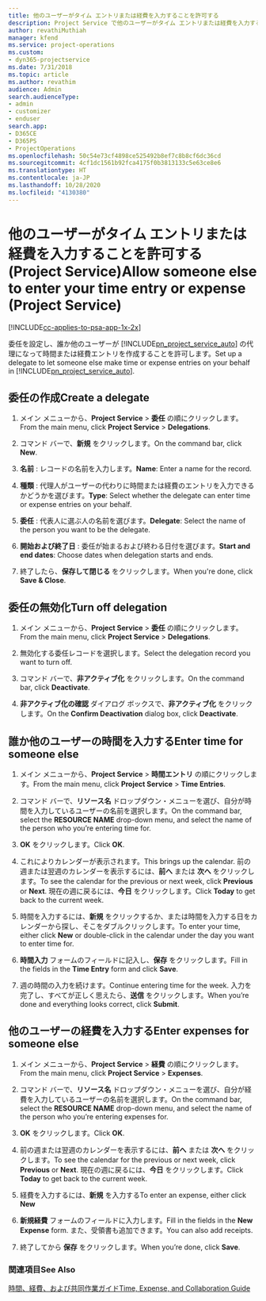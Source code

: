 ```yaml
---
title: 他のユーザーがタイム エントリまたは経費を入力することを許可する
description: Project Service で他のユーザーがタイム エントリまたは経費を入力することを許可する方法
author: revathiMuthiah
manager: kfend
ms.service: project-operations
ms.custom:
- dyn365-projectservice
ms.date: 7/31/2018
ms.topic: article
ms.author: revathim
audience: Admin
search.audienceType:
- admin
- customizer
- enduser
search.app:
- D365CE
- D365PS
- ProjectOperations
ms.openlocfilehash: 50c54e73cf4898ce525492b8ef7c8b8cf6dc36cd
ms.sourcegitcommit: 4cf1dc1561b92fca4175f0b3813133c5e63ce8e6
ms.translationtype: HT
ms.contentlocale: ja-JP
ms.lasthandoff: 10/28/2020
ms.locfileid: "4130380"
---
```

# <a name="allow-someone-else-to-enter-your-time-entry-or-expense-project-service"></a><span data-ttu-id="cd14d-103">他のユーザーがタイム エントリまたは経費を入力することを許可する (Project Service)</span><span class="sxs-lookup"><span data-stu-id="cd14d-103">Allow someone else to enter your time entry or expense (Project Service)</span></span>

[!INCLUDE[cc-applies-to-psa-app-1x-2x](../includes/cc-applies-to-psa-app-1x-2x.md)]

<span data-ttu-id="cd14d-104">委任を設定し、誰か他のユーザーが [!INCLUDE[pn_project_service_auto](../includes/pn-project-service-auto.md)] の代理になって時間または経費エントリを作成することを許可します。</span><span class="sxs-lookup"><span data-stu-id="cd14d-104">Set up a delegate to let someone else make time or expense entries on your behalf in [!INCLUDE[pn_project_service_auto](../includes/pn-project-service-auto.md)].</span></span>  
  
## <a name="create-a-delegate"></a><span data-ttu-id="cd14d-105">委任の作成</span><span class="sxs-lookup"><span data-stu-id="cd14d-105">Create a delegate</span></span>  
  
1.  <span data-ttu-id="cd14d-106">メイン メニューから、**Project Service** > **委任** の順にクリックします。</span><span class="sxs-lookup"><span data-stu-id="cd14d-106">From the main menu, click **Project Service** > **Delegations**.</span></span>  
  
2.  <span data-ttu-id="cd14d-107">コマンド バーで、**新規** をクリックします。</span><span class="sxs-lookup"><span data-stu-id="cd14d-107">On the command bar, click **New**.</span></span>  
  
3. <span data-ttu-id="cd14d-108">**名前** : レコードの名前を入力します。</span><span class="sxs-lookup"><span data-stu-id="cd14d-108">**Name**: Enter a name for the record.</span></span>  
  
4. <span data-ttu-id="cd14d-109">**種類** : 代理人がユーザーの代わりに時間または経費のエントリを入力できるかどうかを選びます。</span><span class="sxs-lookup"><span data-stu-id="cd14d-109">**Type**: Select whether the delegate can enter time or expense entries on your behalf.</span></span>  
  
5. <span data-ttu-id="cd14d-110">**委任** : 代表人に選ぶ人の名前を選びます。</span><span class="sxs-lookup"><span data-stu-id="cd14d-110">**Delegate**: Select the name of the person you want to be the delegate.</span></span>  
  
6. <span data-ttu-id="cd14d-111">**開始および終了日** : 委任が始まるおよび終わる日付を選びます。</span><span class="sxs-lookup"><span data-stu-id="cd14d-111">**Start and end dates**: Choose dates when delegation starts and ends.</span></span>  
  
7.  <span data-ttu-id="cd14d-112">終了したら、**保存して閉じる** をクリックします。</span><span class="sxs-lookup"><span data-stu-id="cd14d-112">When you're done, click **Save & Close**.</span></span>  
  
## <a name="turn-off-delegation"></a><span data-ttu-id="cd14d-113">委任の無効化</span><span class="sxs-lookup"><span data-stu-id="cd14d-113">Turn off delegation</span></span>  
  
1.  <span data-ttu-id="cd14d-114">メイン メニューから、**Project Service** > **委任** の順にクリックします。</span><span class="sxs-lookup"><span data-stu-id="cd14d-114">From the main menu, click **Project Service** > **Delegations**.</span></span>  
  
2.  <span data-ttu-id="cd14d-115">無効化する委任レコードを選択します。</span><span class="sxs-lookup"><span data-stu-id="cd14d-115">Select the delegation record you want to turn off.</span></span>  
  
3.  <span data-ttu-id="cd14d-116">コマンド バーで、**非アクティブ化** をクリックします。</span><span class="sxs-lookup"><span data-stu-id="cd14d-116">On the command bar, click **Deactivate**.</span></span>  
  
4.  <span data-ttu-id="cd14d-117">**非アクティブ化の確認** ダイアログ ボックスで、**非アクティブ化** をクリックします。</span><span class="sxs-lookup"><span data-stu-id="cd14d-117">On the **Confirm Deactivation** dialog box, click **Deactivate**.</span></span>  
  
## <a name="enter-time-for-someone-else"></a><span data-ttu-id="cd14d-118">誰か他のユーザーの時間を入力する</span><span class="sxs-lookup"><span data-stu-id="cd14d-118">Enter time for someone else</span></span>  
  
1.  <span data-ttu-id="cd14d-119">メイン メニューから、**Project Service** > **時間エントリ** の順にクリックします。</span><span class="sxs-lookup"><span data-stu-id="cd14d-119">From the main menu, click **Project Service** > **Time Entries**.</span></span>  
  
2.  <span data-ttu-id="cd14d-120">コマンド バーで、**リソース名** ドロップダウン・メニューを選び、自分が時間を入力しているユーザーの名前を選択します。</span><span class="sxs-lookup"><span data-stu-id="cd14d-120">On the command bar, select the **RESOURCE NAME** drop-down menu, and select the name of the person who you’re entering time for.</span></span>  
  
3.  <span data-ttu-id="cd14d-121">**OK** をクリックします。</span><span class="sxs-lookup"><span data-stu-id="cd14d-121">Click **OK**.</span></span>  
  
4.  <span data-ttu-id="cd14d-122">これによりカレンダーが表示されます。</span><span class="sxs-lookup"><span data-stu-id="cd14d-122">This brings up the calendar.</span></span> <span data-ttu-id="cd14d-123">前の週または翌週のカレンダーを表示するには、**前へ** または **次へ** をクリックします。</span><span class="sxs-lookup"><span data-stu-id="cd14d-123">To see the calendar for the previous or next week, click **Previous** or **Next**.</span></span> <span data-ttu-id="cd14d-124">現在の週に戻るには、**今日** をクリックします。</span><span class="sxs-lookup"><span data-stu-id="cd14d-124">Click **Today** to get back to the current week.</span></span>  
  
5.  <span data-ttu-id="cd14d-125">時間を入力するには、**新規** をクリックするか、または時間を入力する日をカレンダーから探し、そこをダブルクリックします。</span><span class="sxs-lookup"><span data-stu-id="cd14d-125">To enter your time, either click **New** or double-click in the calendar under the day you want to enter time for.</span></span>  
  
6.  <span data-ttu-id="cd14d-126">**時間入力** フォームのフィールドに記入し、**保存** をクリックします。</span><span class="sxs-lookup"><span data-stu-id="cd14d-126">Fill in the fields in the **Time Entry** form and click **Save**.</span></span>  
  
7.  <span data-ttu-id="cd14d-127">週の時間の入力を続けます。</span><span class="sxs-lookup"><span data-stu-id="cd14d-127">Continue entering time for the week.</span></span> <span data-ttu-id="cd14d-128">入力を完了し、すべてが正しく思えたら、**送信** をクリックします。</span><span class="sxs-lookup"><span data-stu-id="cd14d-128">When you’re done and everything looks correct, click **Submit**.</span></span>  
  
## <a name="enter-expenses-for-someone-else"></a><span data-ttu-id="cd14d-129">他のユーザーの経費を入力する</span><span class="sxs-lookup"><span data-stu-id="cd14d-129">Enter expenses for someone else</span></span>  
  
1.  <span data-ttu-id="cd14d-130">メイン メニューから、**Project Service** > **経費** の順にクリックします。</span><span class="sxs-lookup"><span data-stu-id="cd14d-130">From the main menu, click **Project Service** > **Expenses**.</span></span>  
  
2.  <span data-ttu-id="cd14d-131">コマンド バーで、**リソース名** ドロップダウン・メニューを選び、自分が経費を入力しているユーザーの名前を選択します。</span><span class="sxs-lookup"><span data-stu-id="cd14d-131">On the command bar, select the **RESOURCE NAME** drop-down menu, and select the name of the person who you’re entering expenses for.</span></span>  
  
3.  <span data-ttu-id="cd14d-132">**OK** をクリックします。</span><span class="sxs-lookup"><span data-stu-id="cd14d-132">Click **OK**.</span></span>  
  
4.  <span data-ttu-id="cd14d-133">前の週または翌週のカレンダーを表示するには、**前へ** または **次へ** をクリックします。</span><span class="sxs-lookup"><span data-stu-id="cd14d-133">To see the calendar for the previous or next week, click **Previous** or **Next**.</span></span> <span data-ttu-id="cd14d-134">現在の週に戻るには、**今日** をクリックします。</span><span class="sxs-lookup"><span data-stu-id="cd14d-134">Click **Today** to get back to the current week.</span></span>  
  
5.  <span data-ttu-id="cd14d-135">経費を入力するには、**新規** を入力する</span><span class="sxs-lookup"><span data-stu-id="cd14d-135">To enter an expense, either click **New**</span></span>  
  
6.  <span data-ttu-id="cd14d-136">**新規経費** フォームのフィールドに入力します。</span><span class="sxs-lookup"><span data-stu-id="cd14d-136">Fill in the fields in the **New Expense** form.</span></span> <span data-ttu-id="cd14d-137">また、受領書も追加できます。</span><span class="sxs-lookup"><span data-stu-id="cd14d-137">You can also add receipts.</span></span>  
  
7.  <span data-ttu-id="cd14d-138">終了してから **保存** をクリックします。</span><span class="sxs-lookup"><span data-stu-id="cd14d-138">When you’re done, click **Save**.</span></span>  
  
### <a name="see-also"></a><span data-ttu-id="cd14d-139">関連項目</span><span class="sxs-lookup"><span data-stu-id="cd14d-139">See Also</span></span>  
 [<span data-ttu-id="cd14d-140">時間、経費、および共同作業ガイド</span><span class="sxs-lookup"><span data-stu-id="cd14d-140">Time, Expense, and Collaboration Guide</span></span>](../psa/time-expense-collaboration-guide.md)
